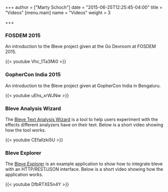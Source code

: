 +++
author = ["Marty Schoch"]
date = "2015-06-25T12:25:45-04:00"
title = "Videos"
[menu.main]
name = "Videos"
weight = 3

+++

### FOSDEM 2015

An introduction to the Bleve project given at the Go Devroom at FOSDEM 2015.

{{< youtube Vhc_1Ta3Mi0 >}}

### GopherCon India 2015

An introduction to the Bleve project given at GopherCon India in Bengaluru.

{{< youtube uEhs_xrWJNw >}}

### Bleve Analysis Wizard

The [Bleve Text Analysis Wizard](http://bleveanalysis.couchbase.com/) is a tool to help users experiment with the effects different analyzers have on their text.  Below is a short video showing how the tool works.

{{< youtube CEfaIlzki5U >}}

### Bleve Explorer

The [Bleve Explorer](https://github.com/blevesearch/bleve-explorer) is an example application to show how to integrate bleve with an HTTP/REST/JSON interface.  Below is a short video showing how the application works.

{{< youtube DfbRTXE5n4Y >}}
